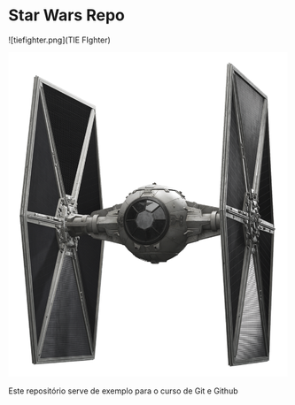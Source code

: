 # Star Wars Repo

![tiefighter.png](TIE FIghter)

![Tie Fighter](https://github.com/thiagobritorocha/StarWarsRepo/blob/master/tiefighter.png)

Este repositório serve de exemplo para o curso de Git e Github
